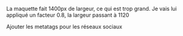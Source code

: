 La maquette fait 1400px de largeur, ce qui est trop grand. Je vais lui appliqué un facteur 0.8, la largeur passant à 1120


Ajouter les metatags pour les réseaux sociaux